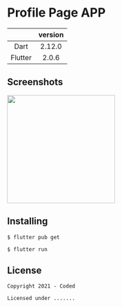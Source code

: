 # Profile Page APP

|  | version |  
| :---: | :---: | 
| Dart | 2.12.0 |
| Flutter |  2.0.6 |


## Screenshots
<img src="https://user-images.githubusercontent.com/24327781/118644950-f00f0300-b7a3-11eb-8093-b97eb2819a3f.png" width="250" />




## Installing

  ```
  $ flutter pub get
  
  $ flutter run
  ```
  
  
## License

    Copyright 2021 - Coded

    Licensed under .......
